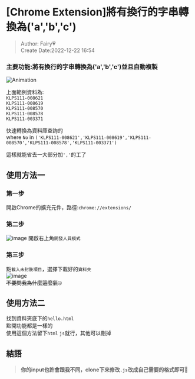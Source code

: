 # [Chrome Extension]將有換行的字串轉換為('a','b','c')
>Author: Fairy💗  
>Create Date:2022-12-22 16:54  

### 主要功能:將有換行的字串轉換為('a','b','c')並且自動複製  

![Animation](https://user-images.githubusercontent.com/44420123/209094813-cb28491c-dba7-46b4-9532-4d85a5cdbe43.gif)
 
上面範例資料為:  
`KLPS111-008621`  
`KLPS111-008619`  
`KLPS111-008570`  
`KLPS111-008578`  
`KLPS111-003371`  

快速轉換為資料庫查詢的  
where `No` in `('KLPS111-008621','KLPS111-008619','KLPS111-008570','KLPS111-008578','KLPS111-003371')`  

這樣就能省去一大部分加`','`的工了

## 使用方法一  
### 第一步  
開啟Chrome的擴充元件，路徑:`chrome://extensions/`
### 第二步  
![image](https://user-images.githubusercontent.com/44420123/209098023-7aacba0f-e7ab-4009-b0bc-25959007a860.png)
開啟右上角`開發人員模式`
### 第三步  
點`載入未封裝項目`，選擇下載好的`資料夾`  
![image](https://user-images.githubusercontent.com/44420123/209098959-16067a4b-f6b8-4acc-8e99-a89064dd31ae.png)  
~~不要問我為什麼這麼氣~~🤐  

## 使用方法二  
找到資料夾底下的`hello.html`  
點開功能都是一樣的  
使用這個方法留下`html` `js`就行，其他可以刪掉  

## 結語
>#### 你的input也許會跟我不同，clone下來修改`.js`改成自己需要的格式即可🤭
